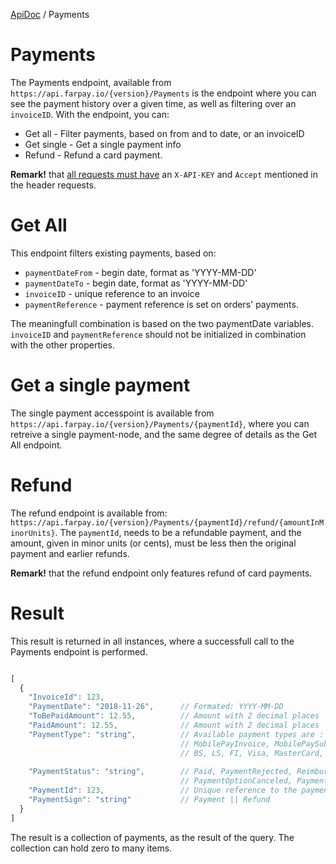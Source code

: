 [ApiDoc](../Readme.md) / Payments

# Payments

The Payments endpoint, available from `https://api.farpay.io/{version}/Payments` is the endpoint where you can see the payment history over a given time, as well as filtering over an `invoiceID`.
With the endpoint, you can:
* Get all - Filter payments, based on from and to date, or an invoiceID
* Get single - Get a single payment info
* Refund - Refund a card payment.

**Remark!** that [all requests must have](../Common/Readme) an `X-API-KEY` and `Accept` mentioned in the header requests.

# Get All 
This endpoint filters existing payments, based on:
* `paymentDateFrom` - begin date, format as 'YYYY-MM-DD'
* `paymentDateTo` - begin date, format as 'YYYY-MM-DD'
* `invoiceID` - unique reference to an invoice
* `paymentReference` - payment reference is set on orders' payments.

The meaningfull combination is based on the two paymentDate variables. `invoiceID` and `paymentReference` should not be initialized in combination with the other properties.

# Get a single payment 

The single payment accesspoint is available from `https://api.farpay.io/{version}/Payments/{paymentId}`, where you can retreive a single payment-node, and the same degree of details as the Get All endpoint.

# Refund
The refund endpoint is available from: `https://api.farpay.io/{version}/Payments/{paymentId}/refund/{amountInMinorUnits}`.
The `paymentId`, needs to be a refundable payment, and the amount, given in minor units (or cents), must be less then the original payment and earlier refunds.

**Remark!** that the refund endpoint only features refund of card payments.

# Result
This result is returned in all instances, where a successfull call to the Payments endpoint is performed.

````Javascript

[
  {
    "InvoiceId": 123,
    "PaymentDate": "2018-11-26",      // Formated: YYYY-MM-DD
    "ToBePaidAmount": 12.55,          // Amount with 2 decimal places
    "PaidAmount": 12.55,              // Amount with 2 decimal places
    "PaymentType": "string",          // Available payment types are : 
                                      // MobilePayInvoice, MobilePaySubscriptions, 
                                      // BS, LS, FI, Visa, MasterCard, Dankort
    
    "PaymentStatus": "string",        // Paid, PaymentRejected, ReimbursedByBank,
                                      // PaymentOptionCanceled, PaymentFailed
    "PaymentId": 123,                 // Unique reference to the payment.
    "PaymentSign": "string"           // Payment || Refund
  }
]

````

The result is a collection of payments, as the result of the query. The collection can hold zero to many items.

